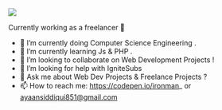 <img src = "https://media.giphy.com/media/B9b53zQSqPaLjXRIiH/giphy.gif">

Currently working as a freelancer 👋

- 🔭 I’m currently doing Computer Science Engineering .
- 🌱 I’m currently learning Js & PHP .
- 👯 I’m looking to collaborate on Web Development Projects !
- 🤔 I’m looking for help with IgniteSubs
- 💬 Ask me about Web Dev Projects & Freelance Projects ?
- 📫 How to reach me: https://codepen.io/ironman_ or ayaansiddiqui851@gmail.com
